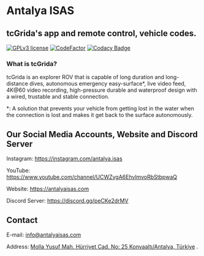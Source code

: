 # Antalya ISAS

## tcGrida's app and remote control, vehicle codes. 

[![GPLv3 license](https://img.shields.io/badge/License-GPLv3-blue.svg)](https://www.gnu.org/licenses/gpl-3.0.txt)
 [![CodeFactor](https://www.codefactor.io/repository/github/antalya-isas/tcgrida/badge)](https://www.codefactor.io/repository/github/antalya-isas/tcgrida) [![Codacy Badge](https://app.codacy.com/project/badge/Grade/eea002b87cec40e28f3f13d75b06b0c4)](https://www.codacy.com/gh/Antalya-ISAS/tcgrida/dashboard?utm_source=github.com&amp;utm_medium=referral&amp;utm_content=Antalya-ISAS/tcgrida&amp;utm_campaign=Badge_Grade)

### What is tcGrida?
tcGrida is an explorer ROV that is capable of long duration and long-distance dives, autonomous emergency easy-surface*, live video feed, 4K@60 video recording, high-pressure durable and waterproof design with a wired, trustable and stable connection.

*: A solution that prevents your vehicle from getting lost in the water when the connection is lost and makes it get back to the surface autonomously.

## Our Social Media Accounts, Website and Discord Server

 Instagram: https://instagram.com/antalya.isas

 YouTube: https://www.youtube.com/channel/UCWZvgA6EhvlmvoRbStbpwaQ

 Website: https://antalyaisas.com

 Discord Server: https://discord.gg/peCKe2drMV

## Contact

E-mail: info@antalyaisas.com

Address: [Molla Yusuf Mah. Hürriyet Cad. No: 25 Konyaaltı/Antalya, Türkiye](https://goo.gl/maps/5YjF16fynHth8VVB9)
.